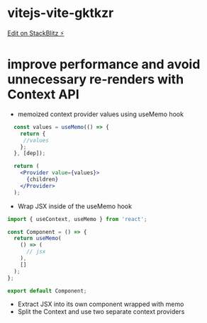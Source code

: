 # vitejs-vite-gktkzr

[Edit on StackBlitz ⚡️](https://stackblitz.com/edit/vitejs-vite-gktkzr)

# improve performance and avoid unnecessary re-renders with Context API

- memoized context provider values using useMemo hook

```jsx
  const values = useMemo(() => {
    return {
     //values
    };
  }, [dep]);

  return (
    <Provider value={values}>
      {children}
    </Provider>
  );

```

- Wrap JSX inside of the useMemo hook

```jsx
import { useContext, useMemo } from 'react';

const Component = () => {
  return useMemo(
    () => (
      // jsx
    ),
    []
  );
};

export default Component;

```

- Extract JSX into its own component wrapped with memo
- Split the Context and use two separate context providers

